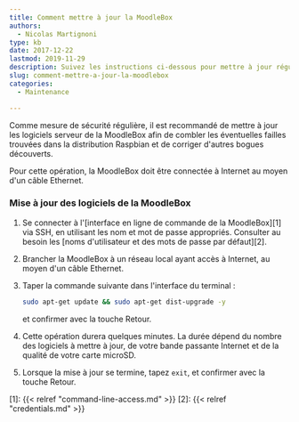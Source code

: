 ```yaml
---
title: Comment mettre à jour la MoodleBox
authors:
  - Nicolas Martignoni
type: kb
date: 2017-12-22
lastmod: 2019-11-29
description: Suivez les instructions ci-dessous pour mettre à jour régulièrement votre MoodleBox
slug: comment-mettre-a-jour-la-moodlebox
categories:
  - Maintenance

---
```

Comme mesure de sécurité régulière, il est recommandé de mettre à jour les logiciels serveur de la MoodleBox afin de combler les éventuelles failles trouvées dans la distribution Raspbian et de corriger d'autres bogues découverts.

Pour cette opération, la MoodleBox doit être connectée à Internet au moyen d'un câble Ethernet.

### Mise à jour des logiciels de la MoodleBox

1. Se connecter à l'[interface en ligne de commande de la MoodleBox][1] via SSH, en utilisant les nom et mot de passe appropriés. Consulter au besoin les [noms d'utilisateur et des mots de passe par défaut][2].
2. Brancher la MoodleBox à un réseau local ayant accès à Internet, au moyen d'un câble Ethernet.
3. Taper la commande suivante dans l'interface du terminal :

    ```bash
    sudo apt-get update && sudo apt-get dist-upgrade -y
    ```
    et confirmer avec la touche Retour.
4. Cette opération durera quelques minutes. La durée dépend du nombre des logiciels à mettre à jour, de votre bande passante Internet et de la qualité de votre carte microSD.
5. Lorsque la mise à jour se termine, tapez `exit`, et confirmer avec la touche Retour.

 [1]: {{< relref "command-line-access.md" >}}
 [2]: {{< relref "credentials.md" >}}
